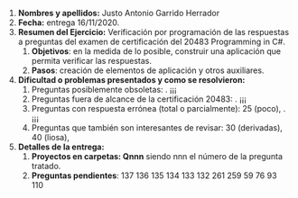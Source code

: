1. **Nombres y apellidos:** Justo Antonio Garrido Herrador
2. **Fecha:** entrega 16/11/2020.
3. **Resumen del Ejercicio:** Verificación por programación de las respuestas a preguntas del examen de certificación del 20483 Programming in C#.
   1. **Objetivos**: en la medida de lo posible, construir una aplicación que permita verificar las respuestas.
   2. **Pasos**: creación de elementos de aplicación y otros auxiliares.
4. **Dificultad o problemas presentados y como se resolvieron:** 
   1. Preguntas posiblemente obsoletas:          . ¡¡¡
   2. Preguntas fuera de alcance de la certificación 20483:       . ¡¡¡
   3. Preguntas con respuesta errónea (total o parcialmente): 25 (poco),    . ¡¡¡
   4. Preguntas que también son interesantes de revisar: 30 (derivadas), 40 (liosa), 
5. **Detalles de la entrega:**
   1. **Proyectos en carpetas: Qnnn** siendo nnn el número de la pregunta tratado. 
   2. **Preguntas pendientes**: 137	136	135	134	133	132	261	259	59	76	93	110


